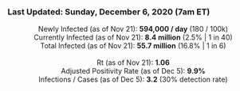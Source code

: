 ### Last Updated: Sunday, December 6, 2020 (7am ET)
<p align="center">
Newly Infected (as of Nov 21): <b>594,000 / day</b> 
(180 / 100k)<br>
Currently Infected (as of Nov 21): <b>8.4 million</b> 
(2.5% | 1 in 40)<br>
Total Infected (as of Nov 21): <b>55.7 million</b> 
(16.8% | 1 in 6)<br>
<br>
Rt (as of Nov 21): <b>1.06</b><br>
Adjusted Positivity Rate (as of Dec 5): <b>9.9%</b><br>
Infections / Cases (as of Dec 5): <b>3.2</b> (30% detection rate)</p>